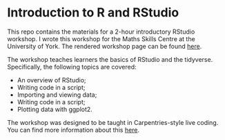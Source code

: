 # Introduction to R and RStudio

This repo contains the materials for a 2-hour introductory RStudio workshop. 
I wrote this workshop for the Maths Skills Centre at the University of York.
The rendered workshop page can be found 
<a href="https://ezherman.github.io/msc-intro-R/workshop-rmd/workshop-rmd.html">here</a>.

The workshop teaches learners the basics of RStudio and the tidyverse. 
Specifically, the following topics are covered:
* An overview of RStudio;
* Writing code in a script;
* Importing and viewing data;
* Writing code in a script;
* Plotting data with ggplot2. 

The workshop was designed to be taught in Carpentries-style live coding.
You can find more information about this <a href="https://carpentries.github.io/instructor-training/">here</a>.
